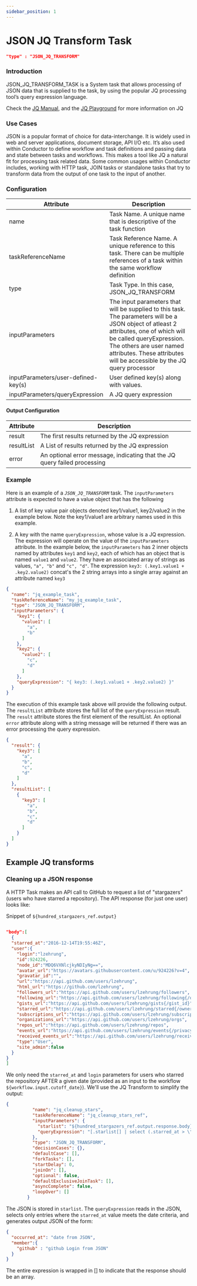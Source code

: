 ```yaml
---
sidebar_position: 1
---
```


# JSON JQ Transform Task

```json
"type" : "JSON_JQ_TRANSFORM"
```
### Introduction

JSON_JQ_TRANSFORM_TASK is a System task that allows processing of JSON data that is supplied to the task, by using the
popular JQ processing tool’s query expression language.

Check the [JQ Manual](https://stedolan.github.io/jq/manual/v1.5/), and the
[JQ Playground](https://jqplay.org/) for more information on JQ

### Use Cases

JSON is a popular format of choice for data-interchange. It is widely used in web and server applications, document
storage, API I/O etc. It’s also used within Conductor to define workflow and task definitions and passing data and state
between tasks and workflows. This makes a tool like JQ a natural fit for processing task related data. Some common
usages within Conductor includes, working with HTTP task, JOIN tasks or standalone tasks that try to transform data from
the output of one task to the input of another.

### Configuration


| Attribute                           | Description                                                                                                                                                                                                                                                             |
|-------------------------------------|-------------------------------------------------------------------------------------------------------------------------------------------------------------------------------------------------------------------------------------------------------------------------|
| name                                | Task Name. A unique name that is descriptive of the task function                                                                                                                                                                                                       |
| taskReferenceName                   | Task Reference Name. A unique reference to this task. There can be multiple references of a task within the same workflow definition                                                                                                                                    |
| type                                | Task Type. In this case, JSON_JQ_TRANSFORM                                                                                                                                                                                                                              |
| inputParameters                     | The input parameters that will be supplied to this task. The parameters will be a JSON object of atleast 2 attributes, one of which will be called queryExpression. The others are user named attributes. These attributes will be accessible by the JQ query processor |
| inputParameters/user-defined-key(s) | User defined key(s) along with values.                                                                                                                                                                                                                                  |
| inputParameters/queryExpression     | A JQ query expression                                                                                                                                                                                                                                                   |

#### Output Configuration

| Attribute  | Description                                                               |
|------------|---------------------------------------------------------------------------|
| result     | The first results returned by the JQ expression                           |
| resultList | A List of results returned by the JQ expression                           |
| error      | An optional error message, indicating that the JQ query failed processing |

### Example


Here is an example of a _`JSON_JQ_TRANSFORM`_ task. The `inputParameters` attribute is expected to have a value object
that has the following

1. A list of key value pair objects denoted key1/value1, key2/value2 in the example below. Note the key1/value1 are
   arbitrary names used in this example.

2. A key with the name `queryExpression`, whose value is a JQ expression. The expression will operate on the value of
   the `inputParameters` attribute. In the example below, the `inputParameters` has 2 inner objects named by attributes
   `key1` and `key2`, each of which has an object that is named `value1` and `value2`. They have an associated array of
   strings as values, `"a", "b"` and `"c", "d"`. The expression `key3: (.key1.value1 + .key2.value2)` concat's the 2
   string arrays into a single array against an attribute named `key3`

```json
{
  "name": "jq_example_task",
  "taskReferenceName": "my_jq_example_task",
  "type": "JSON_JQ_TRANSFORM",
  "inputParameters": {
    "key1": {
      "value1": [
        "a",
        "b"
      ]
    },
    "key2": {
      "value2": [
        "c",
        "d"
      ]
    },
    "queryExpression": "{ key3: (.key1.value1 + .key2.value2) }"
  }
}
```

The execution of this example task above will provide the following output. The `resultList` attribute stores the full
list of the `queryExpression` result. The `result` attribute stores the first element of the resultList. An
optional `error`
attribute along with a string message will be returned if there was an error processing the query expression.

```json
{
  "result": {
    "key3": [
      "a",
      "b",
      "c",
      "d"
    ]
  },
  "resultList": [
    {
      "key3": [
        "a",
        "b",
        "c",
        "d"
      ]
    }
  ]
}
```

## Example JQ transforms

### Cleaning up a JSON response

A HTTP Task makes an API call to GitHub to request a list of "stargazers" (users who have starred a repository).  The API response (for just one user) looks like:


Snippet of ```${hundred_stargazers_ref.output}```

``` JSON 
  
"body":[
  {
  "starred_at":"2016-12-14T19:55:46Z",
  "user":{
    "login":"lzehrung",
    "id":924226,
    "node_id":"MDQ6VXNlcjkyNDIyNg==",
    "avatar_url":"https://avatars.githubusercontent.com/u/924226?v=4",
    "gravatar_id":"",
    "url":"https://api.github.com/users/lzehrung",
    "html_url":"https://github.com/lzehrung",
    "followers_url":"https://api.github.com/users/lzehrung/followers",
    "following_url":"https://api.github.com/users/lzehrung/following{/other_user}",
    "gists_url":"https://api.github.com/users/lzehrung/gists{/gist_id}",
    "starred_url":"https://api.github.com/users/lzehrung/starred{/owner}{/repo}",
    "subscriptions_url":"https://api.github.com/users/lzehrung/subscriptions",
    "organizations_url":"https://api.github.com/users/lzehrung/orgs",
    "repos_url":"https://api.github.com/users/lzehrung/repos",
    "events_url":"https://api.github.com/users/lzehrung/events{/privacy}",
    "received_events_url":"https://api.github.com/users/lzehrung/received_events",
    "type":"User",
    "site_admin":false
  }
}
]

```

We only need the ```starred_at``` and ```login``` parameters for users who starred the repository AFTER a given date (provided as an input to the workflow ```${workflow.input.cutoff_date}```).  We'll use the JQ Transform to simplify the output:

```JSON
{
          "name": "jq_cleanup_stars",
          "taskReferenceName": "jq_cleanup_stars_ref",
          "inputParameters": {
            "starlist": "${hundred_stargazers_ref.output.response.body}",
            "queryExpression": "[.starlist[] | select (.starred_at > \"${workflow.input.cutoff_date}\") |{occurred_at:.starred_at, member: {github:  .user.login}}]"
          },
          "type": "JSON_JQ_TRANSFORM",
          "decisionCases": {},
          "defaultCase": [],
          "forkTasks": [],
          "startDelay": 0,
          "joinOn": [],
          "optional": false,
          "defaultExclusiveJoinTask": [],
          "asyncComplete": false,
          "loopOver": []
        }
```

The JSON is stored in ```starlist```.  The ```queryExpression``` reads in the JSON, selects only entries where the ```starred_at``` value meets the date criteria, and generates output JSON of the form:

```JSON
{
  "occurred_at": "date from JSON",
  "member":{
    "github" : "github Login from JSON"
  }
}
```

The entire expression is wrapped in [] to indicate that the response should be an array.





